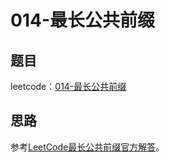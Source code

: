 # 014-最长公共前缀

## 题目

leetcode：[014-最长公共前缀](https://leetcode-cn.com/problems/longest-common-prefix/)


## 思路
参考[LeetCode最长公共前缀官方解答](https://leetcode-cn.com/problems/longest-common-prefix/solution/)。
